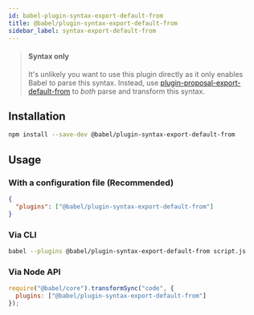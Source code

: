 ```yaml
---
id: babel-plugin-syntax-export-default-from
title: @babel/plugin-syntax-export-default-from
sidebar_label: syntax-export-default-from
---
```


> #### Syntax only
>
> It's unlikely you want to use this plugin directly as it only enables Babel to parse this syntax. Instead, use [plugin-proposal-export-default-from](plugin-proposal-export-default-from.md) to _both_ parse and transform this syntax.

## Installation

```sh
npm install --save-dev @babel/plugin-syntax-export-default-from
```

## Usage

### With a configuration file (Recommended)

```json
{
  "plugins": ["@babel/plugin-syntax-export-default-from"]
}
```

### Via CLI

```sh
babel --plugins @babel/plugin-syntax-export-default-from script.js
```

### Via Node API

```javascript
require("@babel/core").transformSync("code", {
  plugins: ["@babel/plugin-syntax-export-default-from"]
});
```

